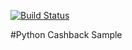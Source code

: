 [![Build Status](https://travis-ci.org/Lakh18/pycashback.svg?branch=master)](https://travis-ci.org/Lakh18/pycashback)

#Python Cashback Sample